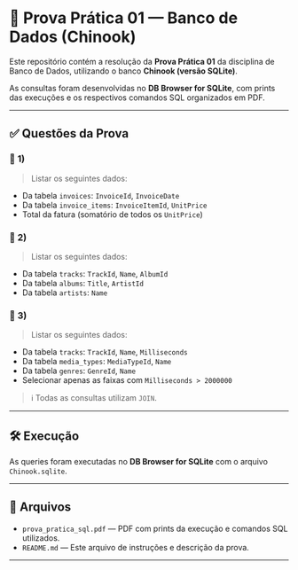 # 📄 Prova Prática 01 — Banco de Dados (Chinook)

Este repositório contém a resolução da **Prova Prática 01** da disciplina de Banco de Dados, utilizando o banco **Chinook (versão SQLite)**.

As consultas foram desenvolvidas no **DB Browser for SQLite**, com prints das execuções e os respectivos comandos SQL organizados em PDF.

---

## ✅ Questões da Prova

### 📌 **1)**
> Listar os seguintes dados:
- Da tabela `invoices`: `InvoiceId`, `InvoiceDate`
- Da tabela `invoice_items`: `InvoiceItemId`, `UnitPrice`
- Total da fatura (somatório de todos os `UnitPrice`)

### 📌 **2)**
> Listar os seguintes dados:
- Da tabela `tracks`: `TrackId`, `Name`, `AlbumId`
- Da tabela `albums`: `Title`, `ArtistId`
- Da tabela `artists`: `Name`

### 📌 **3)**
> Listar os seguintes dados:
- Da tabela `tracks`: `TrackId`, `Name`, `Milliseconds`
- Da tabela `media_types`: `MediaTypeId`, `Name`
- Da tabela `genres`: `GenreId`, `Name`
- Selecionar apenas as faixas com `Milliseconds > 2000000`

> ℹ️ Todas as consultas utilizam `JOIN`.

---

## 🛠️ Execução

As queries foram executadas no **DB Browser for SQLite** com o arquivo `Chinook.sqlite`.

---

## 📎 Arquivos

- `prova_pratica_sql.pdf` — PDF com prints da execução e comandos SQL utilizados.
- `README.md` — Este arquivo de instruções e descrição da prova.

---
